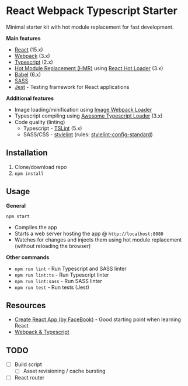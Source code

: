 # React Webpack Typescript Starter
Minimal starter kit with hot module replacement for fast development.

**Main features**
* [React](https://facebook.github.io/react/) (15.x)
* [Webpack](https://webpack.js.org/) (3.x)
* [Typescript](https://www.typescriptlang.org/) (2.x)
* [Hot Module Replacement (HMR)](https://webpack.js.org/guides/hmr-react/) using [React Hot Loader](https://github.com/gaearon/react-hot-loader) (3.x)
* [Babel](http://babeljs.io/) (6.x)
* [SASS](http://sass-lang.com/)
* [Jest](https://facebook.github.io/jest/) - Testing framework for React applications

**Additional features**
* Image loading/minification using [Image Webpack Loader](https://github.com/tcoopman/image-webpack-loader)
* Typescript compiling using [Awesome Typescript Loader](https://github.com/s-panferov/awesome-typescript-loader) (3.x)
* Code quality (linting)
  * Typescript - [TSLint](https://palantir.github.io/tslint/) (5.x)
  * SASS/CSS - [stylelint](http://stylelint.io/) (rules: [stylelint-config-standard](https://github.com/stylelint/stylelint-config-standard))
  
## Installation
1. Clone/download repo
2. `npm install`

## Usage
**General**

`npm start`

* Compiles the app
* Starts a web server hosting the app @ `http://localhost:8080`
* Watches for changes and injects them using hot module replacement (without reloading the browser)

**Other commands**
* `npm run lint` - Run Typescript and SASS linter
* `npm run lint:ts` - Run Typescript linter
* `npm run lint:sass` - Run SASS linter
* `npm run test` - Run tests (Jest)

## Resources
* [Create React App (by FaceBook)](https://github.com/facebookincubator/create-react-app) - Good starting point when learning React
* [Webpack & Typescript](https://webpack.js.org/guides/webpack-and-typescript)

## TODO
* [ ] Build script
  * [ ] Asset revisioning / cache bursting
* [ ] React router
